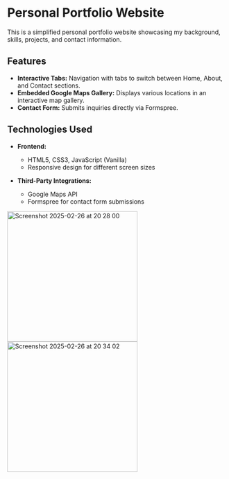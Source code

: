 # Personal Portfolio Website

This is a simplified personal portfolio website showcasing my background, skills, projects, and contact information.

## Features

- **Interactive Tabs:** Navigation with tabs to switch between Home, About, and Contact sections.
- **Embedded Google Maps Gallery:** Displays various locations in an interactive map gallery.
- **Contact Form:** Submits inquiries directly via Formspree.

## Technologies Used

- **Frontend:** 
  - HTML5, CSS3, JavaScript (Vanilla)
  - Responsive design for different screen sizes

- **Third-Party Integrations:**
  - Google Maps API
  - Formspree for contact form submissions
    
<img width="300" alt="Screenshot 2025-02-26 at 20 28 00" src="https://github.com/user-attachments/assets/ce6de3b9-17a7-4a68-ae94-18a403f99735" />
<img width="300" alt="Screenshot 2025-02-26 at 20 34 02" src="https://github.com/user-attachments/assets/80f58a14-fcb0-4cc5-9e4b-cebd1c73be64" />
